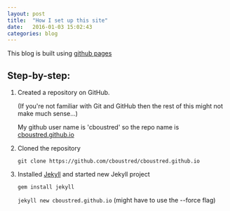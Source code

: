 ```yaml
---
layout: post
title:  "How I set up this site"
date:   2016-01-03 15:02:43
categories: blog
---
```


This blog is built using [github pages](https://pages.github.com/)

Step-by-step:
---

1. Created a repository on GitHub.

	(If you're not familiar with Git and GitHub then the rest of this might not make much sense...)

	My github user name is 'cboustred' so the repo name is [cboustred.github.io](https://github.com/cboustred/cboustred.github.io)

2. Cloned the repository

	`git clone https://github.com/cboustred/cboustred.github.io`

3. Installed [Jekyll](http://jekyllrb.com/docs/quickstart/) and started new Jekyll project

	`gem install jekyll`

	`jekyll new cboustred.github.io` (might have to use the --force flag)





